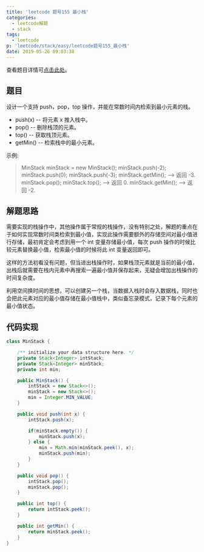 ```yaml
---
title: 'leetcode 题号155 最小栈'
categories:
  - leetcode解题
  - stack
tags:
  - leetcode
p: 'leetcode/stack/easy/leetcode题号155_最小栈'
date: 2019-05-26 09:03:38
---
```


查看题目详情可[点击此处](https://leetcode-cn.com/problems/min-stack/)。

## 题目

设计一个支持 push，pop，top 操作，并能在常数时间内检索到最小元素的栈。

- push(x) -- 将元素 x 推入栈中。
- pop() -- 删除栈顶的元素。
- top() -- 获取栈顶元素。
- getMin() -- 检索栈中的最小元素。

示例:
> MinStack minStack = new MinStack();
minStack.push(-2);
minStack.push(0);
minStack.push(-3);
minStack.getMin();   --> 返回 -3.
minStack.pop();
minStack.top();      --> 返回 0.
minStack.getMin();   --> 返回 -2.

## 解题思路

需要实现的栈操作中，其他操作属于常规的栈操作，没有特别之处，解题的重点在于如何实现常数时间类检索到最小值，实现此操作需要额外的存储空间对最小值进行存储，最初肯定会考虑到用一个 int 变量存储最小值，每次 push 操作的时候比较元素替换最小值，检索最小值的时候将此 int 变量返回即可。

这样的方法初看没有问题，但当进出栈操作时，如果栈顶元素就是当前的最小值，出栈后就需要在栈内元素中再搜索一遍最小值并保存起来，无疑会增加出栈操作的时间复杂度。

利用空间换时间的思想，可以创建另一个栈，当数据入栈时会存入数据栈，同时也会把此元素对应的最小值存储在最小值栈中，类似备忘录模式，记录下每个元素的最小值状态。

## 代码实现

```java
class MinStack {

    /** initialize your data structure here. */
    private Stack<Integer> intStack;
    private Stack<Integer> minStack;
    private int min;

    public MinStack() {
        intStack = new Stack<>();
        minStack = new Stack<>();
        min = Integer.MIN_VALUE;
    }

    public void push(int x) {
        intStack.push(x);

        if(minStack.empty()) {
            minStack.push(x);
        } else {
            min = Math.min(minStack.peek(), x);
            minStack.push(min);
        }
    }

    public void pop() {
        intStack.pop();
        minStack.pop();
    }

    public int top() {
        return intStack.peek();
    }

    public int getMin() {
        return minStack.peek();
    }
}
```